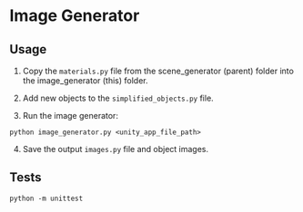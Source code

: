 # Image Generator

## Usage

1. Copy the `materials.py` file from the scene_generator (parent) folder into the image_generator (this) folder.

2. Add new objects to the `simplified_objects.py` file.

3. Run the image generator:

```
python image_generator.py <unity_app_file_path>
```

4. Save the output `images.py` file and object images.

## Tests

```
python -m unittest
```

